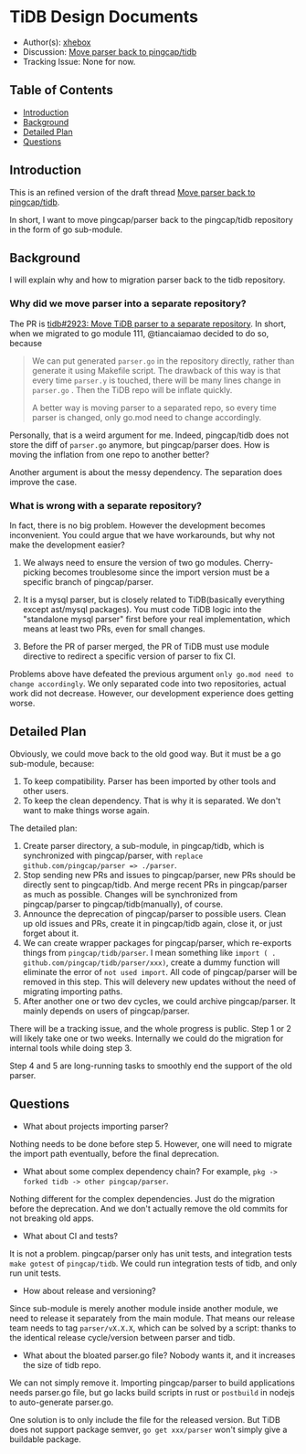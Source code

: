 # TiDB Design Documents

- Author(s): [xhebox](http://github.com/xhebox)
- Discussion: [Move parser back to pingcap/tidb](https://internals.tidb.io/t/topic/385)
- Tracking Issue: None for now.

## Table of Contents

- [Introduction](#introduction)
- [Background](#background)
- [Detailed Plan](#detailed-plan)
- [Questions](#questions)

## Introduction

This is an refined version of the draft thread [Move parser back to pingcap/tidb](https://internals.tidb.io/t/topic/385).

In short, I want to move pingcap/parser back to the pingcap/tidb repository in the form of go sub-module.

## Background

I will explain why and how to migration parser back to the tidb repository.

### Why did we move parser into a separate repository?

The PR  is [tidb#2923: Move TiDB parser to a separate repository](https://github.com/pingcap/tidb/issues/7923). In short, when we migrated to go module 111, @tiancaiamao decided to do so, because

> We can put generated `parser.go` in the repository directly, rather than generate it using Makefile script. The drawback of this way is that every time `parser.y` is touched, there will be many lines change in `parser.go` . Then the TiDB repo will be inflate quickly.
>
>A better way is moving parser to a separated repo, so every time parser is changed, only go.mod need to change accordingly.

Personally, that is a weird argument for me. Indeed, pingcap/tidb does not store the diff of `parser.go` anymore, but pingcap/parser does. How is moving the inflation from one repo to another better?

Another argument is about the messy dependency. The separation does improve the case.

### What is  wrong with a separate repository?

In fact, there is no big problem. However the development becomes inconvenient. You could argue that we have workarounds, but why not make the development easier?

1. We always need to ensure the version of two go modules. Cherry-picking becomes troublesome since the import version must be a specific branch of pingcap/parser.

2. It is a mysql parser, but is closely related to TiDB(basically everything except ast/mysql packages). You must code TiDB logic into the "standalone mysql parser" first before your real implementation, which means at least two PRs, even for small changes.

3. Before the PR of parser merged, the PR of TiDB must use module directive to redirect a specific version of parser to fix CI.

Problems above have defeated the previous argument `only go.mod need to change accordingly`. We only separated code into two repositories, actual work did not decrease. However, our development experience does getting worse.

## Detailed Plan

Obviously, we could move back to the old good way. But it must be a go sub-module, because:

1. To keep compatibility. Parser has been imported by other tools and other users.
2. To keep the clean dependency. That is why it is separated. We don't want to make things worse again.

The detailed plan:

1. Create parser directory, a sub-module, in pingcap/tidb, which is synchronized with pingcap/parser, with `replace github.com/pingcap/parser => ./parser`.
2. Stop sending new PRs and issues to pingcap/parser, new PRs should be directly sent to pingcap/tidb. And merge recent PRs in pingcap/parser as much as possible. Changes will be synchronized from pingcap/parser to pingcap/tidb(manually), of course.
3. Announce the deprecation of pingcap/parser to possible users. Clean up old issues and PRs, create it in pingcap/tidb again, close it, or just forget about it.
4. We can create wrapper packages for pingcap/parser, which re-exports things from `pingcap/tidb/parser`. I mean something like `import ( . github.com/pingcap/tidb/parser/xxx)`, create a dummy function will eliminate the error of `not used import`. All code of pingcap/parser will be removed in this step. This will delevery new updates without the need of migrating importing paths.
5. After another one or two dev cycles, we could archive pingcap/parser. It mainly depends on users of pingcap/parser.

There will be a tracking issue, and the whole progress is public. Step 1 or 2 will likely take one or two weeks. Internally we could do the migration for internal tools while doing step 3.

Step 4 and 5 are long-running tasks to smoothly end the support of the old parser.

## Questions

- What about projects importing parser?

Nothing needs to be done before step 5. However, one will need to migrate the import path eventually, before the final deprecation.

- What about some complex dependency chain? For example, `pkg -> forked tidb -> other pingcap/parser`.

Nothing different for the complex dependencies. Just do the migration before the deprecation. And we don't actually remove the old commits for not breaking old apps.

- What about CI and tests?

It is not a problem. pingcap/parser only has unit tests, and integration tests `make gotest` of `pingcap/tidb`. We could run integration tests of tidb, and only run unit tests.

- How about release and versioning?

Since sub-module is merely another module inside another module, we need to release it separately from the main module. That means our release team needs to tag `parser/vX.X.X`, which can be solved by a script: thanks to the identical release cycle/version between parser and tidb.

- What about the bloated parser.go file? Nobody wants it, and it increases the size of tidb repo.

We can not simply remove it. Importing pingcap/parser to build applications needs parser.go file, but go lacks build scripts in rust or `postbuild` in nodejs to auto-generate parser.go.

One solution is to only include the file for the released version. But TiDB does not support package semver, `go get xxx/parser` won't simply give a buildable package.
